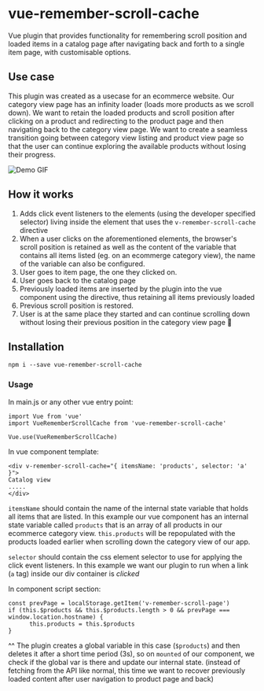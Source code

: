 # vue-remember-scroll-cache

Vue plugin that provides functionality for remembering scroll position and loaded items in a catalog page after navigating back and forth to a single item page, with customisable options.

## Use case

This plugin was created as a usecase for an ecommerce website. Our category view page has an infinity loader (loads more products as we scroll down). We want to retain the loaded products and scroll position after clicking on a product and redirecting to the product page and then navigating back to the category view page. We want to create a seamless transition going between category view listing and product view page so that the user can continue exploring the available products without losing their progress.

![Demo GIF](https://s9.gifyu.com/images/Screen-Recording-2021-08-27-at-3.47.58-PM.gif)

## How it works

1. Adds click event listeners to the elements (using the developer specified selector) living inside the element that uses the `v-remember-scroll-cache` directive
2. When a user clicks on the aforementioned elements, the browser's scroll position is retained as well as the content of the variable that contains all items listed (eg. on an ecommerge category view), the name of the variable can also be configured.
3. User goes to item page, the one they clicked on.
4. User goes back to the catalog page
5. Previously loaded items are inserted by the plugin into the vue component using the directive, thus retaining all items previously loaded
6. Previous scroll position is restored.
7. User is at the same place they started and can continue scrolling down without losing their previous position in the category view page 🙂

## Installation

```
npm i --save vue-remember-scroll-cache
```

### Usage

In main.js or any other vue entry point:

```
import Vue from 'vue'
import VueRememberScrollCache from 'vue-remember-scroll-cache'

Vue.use(VueRememberScrollCache)
```

In vue component template:

```
<div v-remember-scroll-cache="{ itemsName: 'products', selector: 'a' }">
Catalog view
.....
</div>
```

`itemsName` should contain the name of the internal state variable that holds all items that are listed. In this example our vue component has an internal state variable called `products` that is an array of all products in our ecommerce category view. `this.products` will be repopulated with the products loaded earlier when scrolling down the category view of our app.

`selector` should contain the css element selector to use for applying the click event listeners. In this example we want our plugin to run when a link (`a` tag) inside our div container is _clicked_

In component script section:

```
const prevPage = localStorage.getItem('v-remember-scroll-page')
if (this.$products && this.$products.length > 0 && prevPage === window.location.hostname) {
      this.products = this.$products
}
```

^^ The plugin creates a global variable in this case (`$products`) and then deletes it after a short time period (3s), so on `mounted` of our component, we check if the global var is there and update our internal state. (instead of fetching from the API like normal, this time we want to recover previously loaded content after user navigation to product page and back)
